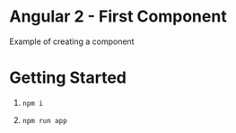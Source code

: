 # Angular 2 - First Component

Example of creating a component

# Getting Started

1. `npm i`

2. `npm run app`

